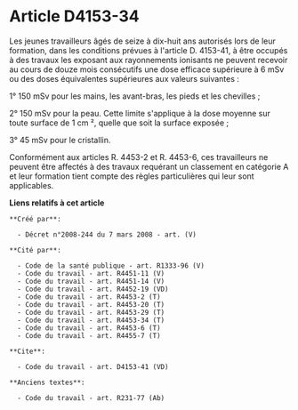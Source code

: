 # Article D4153-34

Les jeunes travailleurs âgés de seize à dix-huit ans autorisés lors de leur formation, dans les conditions prévues à
l'article D. 4153-41, à être occupés à des travaux les exposant aux rayonnements ionisants ne peuvent recevoir au cours de
douze mois consécutifs une dose efficace supérieure à 6 mSv ou des doses équivalentes supérieures aux valeurs suivantes : 

1° 150 mSv pour les mains, les avant-bras, les pieds et les chevilles ; 

2° 150 mSv pour la peau. Cette limite s'applique à la dose moyenne sur toute surface de 1 cm ², quelle que soit la surface
exposée ; 

3° 45 mSv pour le cristallin. 

Conformément aux articles R. 4453-2 et R. 4453-6, ces travailleurs ne peuvent être affectés à des travaux requérant un
classement en catégorie A et leur formation tient compte des règles particulières qui leur sont applicables.

**Liens relatifs à cet article**

	**Créé par**:

	  - Décret n°2008-244 du 7 mars 2008 - art. (V)

	**Cité par**:

	  - Code de la santé publique - art. R1333-96 (V)
	  - Code du travail - art. R4451-11 (V)
	  - Code du travail - art. R4451-14 (V)
	  - Code du travail - art. R4452-19 (VD)
	  - Code du travail - art. R4453-2 (T)
	  - Code du travail - art. R4453-20 (T)
	  - Code du travail - art. R4453-29 (T)
	  - Code du travail - art. R4453-34 (T)
	  - Code du travail - art. R4453-6 (T)
	  - Code du travail - art. R4455-7 (T)

	**Cite**:

	  - Code du travail - art. D4153-41 (VD)

	**Anciens textes**:

	  - Code du travail - art. R231-77 (Ab)
